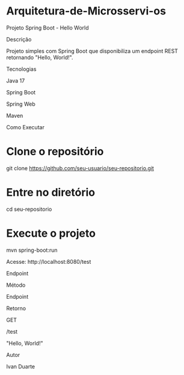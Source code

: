 # Arquitetura-de-Microsservi-os

Projeto Spring Boot - Hello World

Descrição

Projeto simples com Spring Boot que disponibiliza um endpoint REST retornando "Hello, World!".

Tecnologias

Java 17

Spring Boot

Spring Web

Maven

Como Executar

# Clone o repositório
git clone https://github.com/seu-usuario/seu-repositorio.git

# Entre no diretório
cd seu-repositorio

# Execute o projeto
mvn spring-boot:run

Acesse: http://localhost:8080/test

Endpoint

Método

Endpoint

Retorno

GET

/test

"Hello, World!"

Autor

Ivan Duarte
